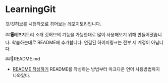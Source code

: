 # LearningGit
깃/깃허브를 시행착오로 겪어보는 레포지토리입니다.

##🖥레포지토리 소개
깃허브의 기능을 가능한대로 많이 사용해보기 위해 만들어졌습니다.
학습하는대로 README에 추가합니다.
연결된 하이퍼링크는 전부 제 계정이 아닙니다.

##📑README.md
- [README 작성하기](https://backendcode.tistory.com/165)
README를 작성하는 방법부터 마크다운 언어 사용방법까지 나와있다.
